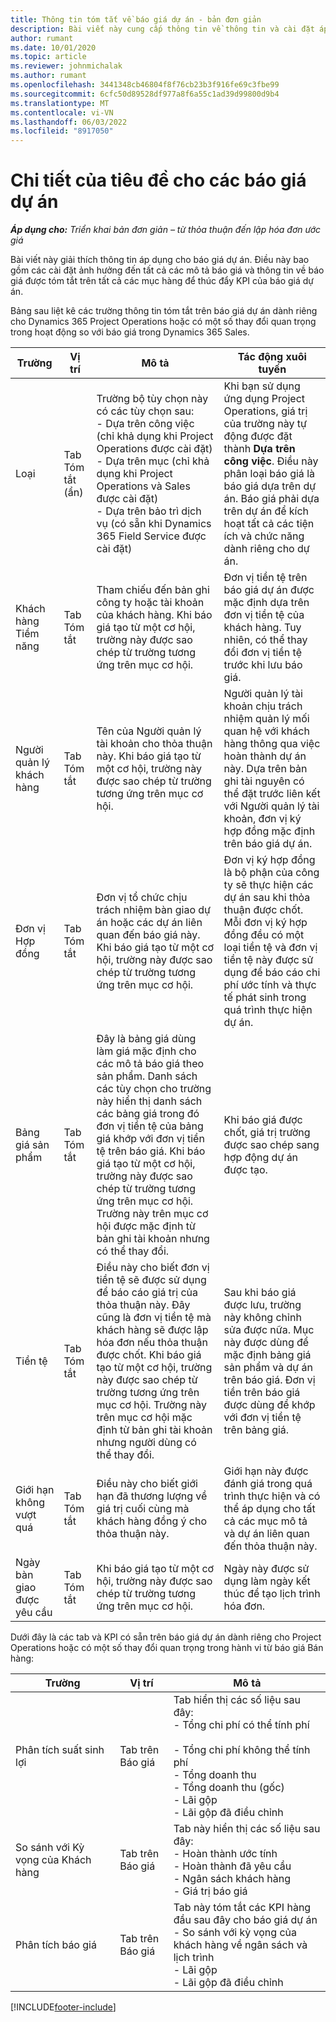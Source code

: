 ```yaml
---
title: Thông tin tóm tắt về báo giá dự án - bản đơn giản
description: Bài viết này cung cấp thông tin về thông tin và cài đặt áp dụng và tác động đến báo giá dự án. (Sales)
author: rumant
ms.date: 10/01/2020
ms.topic: article
ms.reviewer: johnmichalak
ms.author: rumant
ms.openlocfilehash: 3441348cb46804f8f76cb23b3f916fe69c3fbe99
ms.sourcegitcommit: 6cfc50d89528df977a8f6a55c1ad39d99800d9b4
ms.translationtype: MT
ms.contentlocale: vi-VN
ms.lasthandoff: 06/03/2022
ms.locfileid: "8917050"
---
```

# <a name="header-details-for-project-quotes"></a>Chi tiết của tiêu đề cho các báo giá dự án

_**Áp dụng cho:** Triển khai bản đơn giản – từ thỏa thuận đến lập hóa đơn ước giá_

Bài viết này giải thích thông tin áp dụng cho báo giá dự án. Điều này bao gồm các cài đặt ảnh hưởng đến tất cả các mô tả báo giá và thông tin về báo giá được tóm tắt trên tất cả các mục hàng để thúc đẩy KPI của báo giá dự án.

Bảng sau liệt kê các trường thông tin tóm tắt trên báo giá dự án dành riêng cho Dynamics 365 Project Operations hoặc có một số thay đổi quan trọng trong hoạt động so với báo giá trong Dynamics 365 Sales.

| **Trường** | **Vị trí** | **Mô tả** | **Tác động xuôi tuyến** |
| --- | --- | --- | --- |
| Loại | Tab Tóm tắt (ẩn) | Trường bộ tùy chọn này có các tùy chọn sau:</br>- Dựa trên công việc (chỉ khả dụng khi Project Operations được cài đặt)</br>- Dựa trên mục (chỉ khả dụng khi Project Operations và Sales được cài đặt)</br>- Dựa trên bảo trì dịch vụ (có sẵn khi Dynamics 365 Field Service được cài đặt) | Khi bạn sử dụng ứng dụng Project Operations, giá trị của trường này tự động được đặt thành **Dựa trên công việc**. Điều này phân loại báo giá là báo giá dựa trên dự án. Báo giá phải dựa trên dự án để kích hoạt tất cả các tiện ích và chức năng dành riêng cho dự án. |
| Khách hàng Tiềm năng | Tab Tóm tắt | Tham chiếu đến bản ghi công ty hoặc tài khoản của khách hàng. Khi báo giá tạo từ một cơ hội, trường này được sao chép từ trường tương ứng trên mục cơ hội. | Đơn vị tiền tệ trên báo giá dự án được mặc định dựa trên đơn vị tiền tệ của khách hàng. Tuy nhiên, có thể thay đổi đơn vị tiền tệ trước khi lưu báo giá. |
| Người quản lý khách hàng | Tab Tóm tắt | Tên của Người quản lý tài khoản cho thỏa thuận này. Khi báo giá tạo từ một cơ hội, trường này được sao chép từ trường tương ứng trên mục cơ hội. | Người quản lý tài khoản chịu trách nhiệm quản lý mối quan hệ với khách hàng thông qua việc hoàn thành dự án này. Dựa trên bản ghi tài nguyên có thể đặt trước liên kết với Người quản lý tài khoản, đơn vị ký hợp đồng mặc định trên báo giá dự án. |
| Đơn vị Hợp đồng | Tab Tóm tắt | Đơn vị tổ chức chịu trách nhiệm bàn giao dự án hoặc các dự án liên quan đến báo giá này. Khi báo giá tạo từ một cơ hội, trường này được sao chép từ trường tương ứng trên mục cơ hội. | Đơn vị ký hợp đồng là bộ phận của công ty sẽ thực hiện các dự án sau khi thỏa thuận được chốt. Mỗi đơn vị ký hợp đồng đều có một loại tiền tệ và đơn vị tiền tệ này được sử dụng để báo cáo chi phí ước tính và thực tế phát sinh trong quá trình thực hiện dự án. |
| Bảng giá sản phẩm | Tab Tóm tắt | Đây là bảng giá dùng làm giá mặc định cho các mô tả báo giá theo sản phẩm. Danh sách các tùy chọn cho trường này hiển thị danh sách các bảng giá trong đó đơn vị tiền tệ của bảng giá khớp với đơn vị tiền tệ trên báo giá. Khi báo giá tạo từ một cơ hội, trường này được sao chép từ trường tương ứng trên mục cơ hội. Trường này trên mục cơ hội được mặc định từ bản ghi tài khoản nhưng có thể thay đổi. | Khi báo giá được chốt, giá trị trường được sao chép sang hợp động dự án được tạo. |
| Tiền tệ | Tab Tóm tắt | Điều này cho biết đơn vị tiền tệ sẽ được sử dụng để báo cáo giá trị của thỏa thuận này. Đây cũng là đơn vị tiền tệ mà khách hàng sẽ được lập hóa đơn nếu thỏa thuận được chốt. Khi báo giá tạo từ một cơ hội, trường này được sao chép từ trường tương ứng trên mục cơ hội. Trường này trên mục cơ hội mặc định từ bản ghi tài khoản nhưng người dùng có thể thay đổi. | Sau khi báo giá được lưu, trường này không chỉnh sửa được nữa. Mục này được dùng để mặc định bảng giá sản phẩm và dự án trên báo giá. Đơn vị tiền trên báo giá được dùng để khớp với đơn vị tiền tệ trên bảng giá. |
| Giới hạn không vượt quá | Tab Tóm tắt | Điều này cho biết giới hạn đã thương lượng về giá trị cuối cùng mà khách hàng đồng ý cho thỏa thuận này. | Giới hạn này được đánh giá trong quá trình thực hiện và có thể áp dụng cho tất cả các mục mô tả và dự án liên quan đến thỏa thuận này. |
| Ngày bàn giao được yêu cầu | Tab Tóm tắt | Khi báo giá tạo từ một cơ hội, trường này được sao chép từ trường tương ứng trên mục cơ hội. | Ngày này được sử dụng làm ngày kết thúc để tạo lịch trình hóa đơn. |

Dưới đây là các tab và KPI có sẵn trên báo giá dự án dành riêng cho Project Operations hoặc có một số thay đổi quan trọng trong hành vi từ báo giá Bán hàng:

| **Trường** | **Vị trí** | **Mô tả** |
| --- | --- | --- |
| Phân tích suất sinh lợi | Tab trên Báo giá | Tab hiển thị các số liệu sau đây:</br>- Tổng chi phí có thể tính phí</br></br>- Tổng chi phí không thể tính phí</br>- Tổng doanh thu</br>- Tổng doanh thu (gốc)</br>- Lãi gộp</br>- Lãi gộp đã điều chỉnh|
| So sánh với Kỳ vọng của Khách hàng | Tab trên Báo giá | Tab này hiển thị các số liệu sau đây:</br>- Hoàn thành ước tính</br>- Hoàn thành đã yêu cầu</br>- Ngân sách khách hàng</br>- Giá trị báo giá |
| Phân tích báo giá | Tab trên Báo giá | Tab này tóm tắt các KPI hàng đầu sau đây cho báo giá dự án</br>- So sánh với kỳ vọng của khách hàng về ngân sách và lịch trình</br>- Lãi gộp</br>- Lãi gộp đã điều chỉnh |


[!INCLUDE[footer-include](../../includes/footer-banner.md)]

